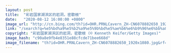 ```yaml
---
layout: post
title:  "彩岩国家湖滨区的岩洞，密歇根"
date:   "2020-08-12 16:00:00 +0800"
image_url: "http://cn.bing.com/th?id=OHR.PRNLCavern_ZH-CN6078882650_1920x1080.jpg&rf=LaDigue_1920x1080.jpg&pid=hp"
link: "/search?q=%e5%bd%a9%e5%b2%a9%e5%9b%bd%e5%ae%b6%e6%b9%96%e6%bb%a8%e5%8c%ba&form=hpcapt&mkt=zh-cn"
copyright: "彩岩国家湖滨区的岩洞，密歇根 (© Kenneth Keifer/Getty Images)"
image_hash: "c90a8e9fb4e8351e88cfcde71bee668d"
image_filename: "th?id=OHR.PRNLCavern_ZH-CN6078882650_1920x1080.jpg&rf=LaDigue_1920x1080.jpg&pid=hp"
---
```

